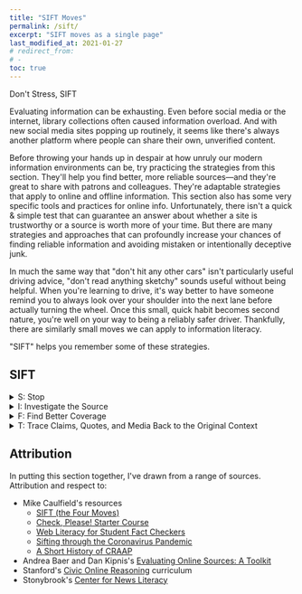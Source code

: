```yaml
---
title: "SIFT Moves"
permalink: /sift/
excerpt: "SIFT moves as a single page"
last_modified_at: 2021-01-27  
# redirect_from:
# -
toc: true
---
```

Don't Stress, SIFT  

Evaluating information can be exhausting. Even before social media or the internet, library collections often caused information overload. And with new social media sites popping up routinely, it seems like there's always another platform where people can share their own, unverified content. <!-- include anecdote of how many fact-checkers NYT, AP, WaPo, or the Idaho Statesman employ, if I can find those numbers? -->  

Before throwing your hands up in despair at how unruly our modern information environments can be, try practicing the strategies from this section. They'll help you find better, more reliable sources—and they're great to share with patrons and colleagues. They're adaptable strategies that apply to online and offline information. This section also has some very specific tools and practices for online info. Unfortunately, there isn't a quick & simple test that can guarantee an answer about whether a site is trustworthy or a source is worth more of your time. But there are many strategies and approaches that can profoundly increase your chances of finding reliable information and avoiding mistaken or intentionally deceptive junk.  

In much the same way that "don't hit any other cars" isn't particularly useful driving advice, "don't read anything sketchy" sounds useful without being helpful. When you're learning to drive, it's way better to have someone remind you to always look over your shoulder into the next lane before actually turning the wheel. Once this small, quick habit becomes second nature, you're well on your way to being a reliably safer driver. Thankfully, there are similarly small moves we can apply to information literacy.  

"SIFT" helps you remember some of these strategies. <!-- They're reinforced and complemented by the four moves that fact-checkers use to efficiently evaluate a site. Here we'll teach you both, as well as some complementary approaches. --> 

## SIFT  

<details markdown="1">
  <summary>S: Stop</summary>  
  It sounds counterintuitive, but this model suggests that when you first find a source, you **don't** start by reading it. Why waste even a couple minutes reading garbage when you could just avoid engaging to begin with? So instead of jumping right into the content of what you find, try to place it in context.  

  Ask yourself, "What's the platform or publisher behind this article, book, blog post, etc.? Who wrote this work? What's the reputation of the site, publisher, or social media network?" If you don't already know those details, don't engage with it until you've found the answers.  

  Returning to our "learning to drive" analogy, you've probably developed the habit of looking over your shoulder before changing lanes. You know that shouldn't impulsively act—you first need to be aware of what is over there. Awareness of context goes for what you read as well, even if the consequences aren't as immediate.  

  This basic behavior of gaining context first goes not just for a single source, but also for when using search engines. Instead of clicking right away on the top result, spend 10 or 15 seconds scanning the results. You'll often see titles, source descriptions, section headings that group results into particular categories, and other contextual cues, all right there. Stanford's History Education Group calls this short pause "click restraint" when they discuss lateral reading… which is one of the best ways to do the next move: investigating the source.  
</details>

<details markdown="1">
  <summary>I: Investigate the Source</summary>  
  So how do we establish context about a source? How can you tell whether the article you're reading about the health properties of sugar beets is written by a well-known nutritionist or is actually "sponsored" (i.e. paid-to-place) content written by the advertising wing of a sugar beet company?  

  One of the quickest and most reliable ways is to practice click restraint. Don't even immediately click on the "About Page"—although that page can often be helpful! Instead, search for the author, publication, or site on Wikipedia. Wikipedia has downsides, of course. But since it's crowdsourced, its contents are continually being corrected, expanded, and otherwise improved. It's a quick way to check whether a person or publication is considered notable enough for an entry.  

  This "notability" decision can be tricky, unfortunately. Wikipedia is often critiqued for having biases against creating standalone entries for people who are minorities, women, and/or professors. It also is far less likely to have entries for rural authors and subjects. So if there is an entry, the contents of that entry can help you evaluate the source more quickly. But if there isn't an entry, you'll probably want to think about why that might be instead of immediately deciding that the subject isn't worthwhile at all.  

  If there is an entry for the person, publication, or other source, you don't have to read the whole thing. You can skim the first section, then the titles of any other sections, looking for praise and awards as well as for controversies or red flags. Using your web browser's built-in "find on this page" tool can make this skimming even faster.  
</details>

<details markdown="1">
  <summary>F: Find Better Coverage</summary>  
  When you're searching, you often care most about the claim. If you're curious about potential health effects of using sugar from sugar beets, you're probably interested in the health effects, not the reputation of any particular author or publication. In that case, the fastest thing is probably to try to find whether experts have reached agreement on this, some sort of consensus viewpoint, or if experts still consider this as up for debate, a subject around which there's still a great deal of emerging knowledge.  

  You don't have to adopt that viewpoint yourself, of course. But it's helpful to know whether a claim is seen as true only by a tiny group or if it's the stance of an entire profession.  
</details>

<details markdown="1">
  <summary>T: Trace Claims, Quotes, and Media Back to the Original Context</summary>  
  One of the easiest ways to convincingly mislead people is to take a photo, video, quote, or claim and circulate it out of context. Have you ever played the game of "telephone," where someone whispers a sentence into another person's ear, then they whisper it into the next person's ear, etc.? With each repetition, new misunderstandings get added, until the last person in the chain usually hears something totally unrelated to the original.  

  For photos, [Tin Eye](https://tineye.com/) lets you quickly upload or link to an image and see where it originally came from. It has a drop-down menu that let you see the oldest image matches at the top of the list. So if you see someone claiming that there's a herd of goats on the loose in a suburban neighborhood near you—and includes an image—you can upload that image and find out that it was actually taken in [Boise back in 2018](https://tineye.com/search/57083cdccaa9c1fa1eebec1711ec36e4e1c8b1b1?sort=crawl_date&order=asc&page=1).  
</summary>
</details>
<!--  
## Four Moves  

###  
###  
###  
###  
-->

## Additional Useful Approaches  

SIFT highly suggests looking beyond the initial source. Instead of getting overwhelmed by the difficulties of information evaluation, you can use the abundance of information sources to your advantage. Don't waste time on just any glittery, sparkly thing—keep sifting through sources until you find something that seems likely to be a real gem.  

How will you know it's a gem? Of course, there are strategies for evaluating things in further depth as well. Stanford's Civic Online Reasoning is one of the quickest. It asks: 
1. Who's behind the information?  
2. What's the evidence?  
3. What do other sources say?  

You've probably already noticed that point 1 sounds a lot like "investigate the source" and point 3 sounds a lot like "find better coverage." That part in the middle—"what's the evidence?"—can take a very long time to decipher, depending on the source. Sources use a wide range of types of evidence—just think of how different the evidence would be for a scientific argument about how magnets work and a humanities argument about why video games can act as a modern form of art! Even if you're just talking about evidence around "who, when, what, where, how, and why", journalistic evidence and historical evidence would approach those questions in different ways. The better we get at recognizing different types of information, the better we get at learning to evaluate them.  

This also goes for recognizing the goals, or purpose, each source has for sharing information. If we realize that we're engaging with a satirical source like the Onion, the Daily Show, or even an old George Carlin stand-up recording, we'll realize that their purpose is to entertain us or to see something in a new light. This isn't a difficulty for the internet alone. As embarrassing as it is, I can still remember becoming truly angry when I read Jonathan Swift's [A Modest Proposal]() in high school, since I didn't stop to look at the top of the page in our textbook. The running chapter heading would have quickly told me that this was the first reading in our new chapter: satire.  



One common model for evaluating sources the acronym "CRAAP." It aims to reminds you to consider whether a source is current, reliable, accurate, authoritative, and pertinent. These are all important facets to consider when selecting a source. But research increasingly shows that students taught to evaluate using this model don't use it reliably. <!-- do more about why it's not a test, also link to Stanford COR, Caulfield, and other sources on CRAAP --> 

<!-- Add New Literacy's question about "what is this source trying to do," and maybe introduce the idea of source genres / genre literacy -->

## Attribution  

In putting this section together, I've drawn from a range of sources. Attribution and respect to:  
- Mike Caulfield's resources  
  - [SIFT (the Four Moves)](https://hapgood.us/2019/06/19/sift-the-four-moves/)  
  - [Check, Please! Starter Course](https://www.notion.so/Check-Please-Starter-Course-ae34d043575e42828dc2964437ea4eed)  
  - [Web Literacy for Student Fact Checkers](https://webliteracy.pressbooks.com)  
  - [Sifting through the Coronavirus Pandemic](https://infodemic.blog)  
  - [A Short History of CRAAP](https://hapgood.us/2018/09/14/a-short-history-of-craap/)  
- Andrea Baer and Dan Kipnis's [Evaluating Online Sources: A Toolkit](https://libguides.rowan.edu/EvaluatingOnlineSources#s-lg-box-21586566)  
- Stanford's [Civic Online Reasoning](https://cor.stanford.edu/) curriculum  
- Stonybrook's [Center for News Literacy](http://www.centerfornewsliteracy.org/)  

